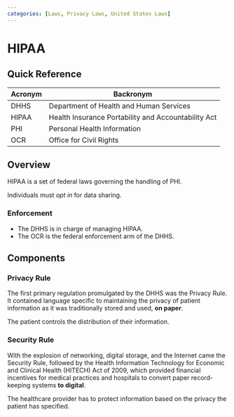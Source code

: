 ```yaml
---
categories: [Laws, Privacy Laws, United States Laws]
---
```


# HIPAA

## Quick Reference

| Acronym | Backronym |
| - | - |
| DHHS | Department of Health and Human Services |
| HIPAA | Health Insurance Portability and Accountability Act |
| PHI | Personal Health Information |
| OCR | Office for Civil Rights |

## Overview

HIPAA is a set of federal laws governing the handling of PHI.

Individuals must *opt in* for data sharing.

### Enforcement

- The DHHS is in charge of managing HIPAA.
- The OCR is the federal enforcement arm of the DHHS.

## Components

### Privacy Rule

The first primary regulation promulgated by the DHHS was the Privacy Rule. It contained language specific to maintaining the privacy of patient information as it was traditionally stored and used, **on paper**.

The patient controls the distribution of their information.

### Security Rule

With the explosion of networking, digital storage, and the Internet came the Security Rule, followed by the Health Information Technology for Economic and Clinical Health (HITECH) Act of 2009, which provided financial incentives for medical practices and hospitals to convert paper record-keeping systems **to digital**.

The healthcare provider has to protect information based on the privacy the patient has specified.
